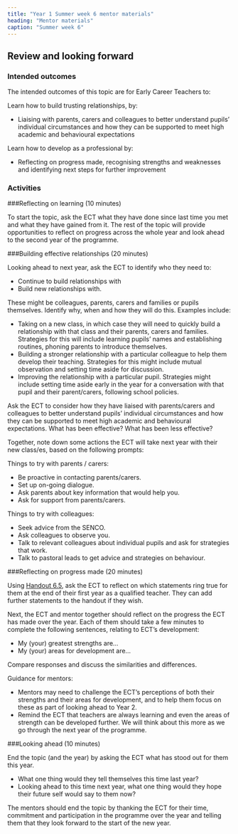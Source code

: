 ```yaml
---
title: "Year 1 Summer week 6 mentor materials"
heading: "Mentor materials"
caption: "Summer week 6"
---
```


## Review and looking forward

### Intended outcomes

The intended outcomes of this topic are for Early Career Teachers to:

Learn how to build trusting relationships, by:

- Liaising with parents, carers and colleagues to better understand pupils’ individual circumstances and how they can be supported to meet high academic and behavioural expectations

Learn how to develop as a professional by:

- Reflecting on progress made, recognising strengths and weaknesses and identifying next steps for further improvement

### Activities

###Reflecting on learning (10 minutes)

To start the topic, ask the ECT what they have done since last time you met and what they have gained from it. The rest of the topic will provide opportunities to reflect on progress across the whole year and look ahead to the second year of the programme.

###Building effective relationships (20 minutes)

Looking ahead to next year, ask the ECT to identify who they need to:

- Continue to build relationships with
- Build new relationships with.

These might be colleagues, parents, carers and families or pupils themselves. Identify why, when and how they will do this. Examples include:

- Taking on a new class, in which case they will need to quickly build a relationship with that class and their parents, carers and families. Strategies for this will include learning pupils’ names and establishing routines, phoning parents to introduce themselves.
- Building a stronger relationship with a particular colleague to help them develop their teaching. Strategies for this might include mutual observation and setting time aside for discussion.
- Improving the relationship with a particular pupil. Strategies might include setting time aside early in the year for a conversation with that pupil and their parent/carers, following school policies.

Ask the ECT to consider how they have liaised with parents/carers and colleagues to better understand pupils’ individual circumstances and how they can be supported to meet high academic and behavioural expectations. What has been effective? What has been less effective?

Together, note down some actions the ECT will take next year with their new class/es, based on the following prompts:

Things to try with parents / carers:

- Be proactive in contacting parents/carers.
- Set up on-going dialogue.
- Ask parents about key information that would help you.
- Ask for support from parents/carers.

Things to try with colleagues:

- Seek advice from the SENCO.
- Ask colleagues to observe you.
- Talk to relevant colleagues about individual pupils and ask for strategies that work.
- Talk to pastoral leads to get advice and strategies on behaviour.

###Reflecting on progress made (20 minutes)

Using [Handout 6.5](/assets/materials/edt-Block-6-mentor-handout-6.5.pdf), ask the ECT to reflect on which statements ring true for them at the end of their first year as a qualified teacher. They can add further statements to the handout if they wish.

Next, the ECT and mentor together should reflect on the progress the ECT has made over the year. Each of them should take a few minutes to complete the following sentences, relating to ECT’s development:

- My (your) greatest strengths are…
- My (your) areas for development are…

Compare responses and discuss the similarities and differences.

Guidance for mentors:

- Mentors may need to challenge the ECT’s perceptions of both their strengths and their areas for development, and to help them focus on these as part of looking ahead to Year 2.
- Remind the ECT that teachers are always learning and even the areas of strength can be developed further. We will think about this more as we go through the next year of the programme.

###Looking ahead (10 minutes)

End the topic (and the year) by asking the ECT what has stood out for them this year.

- What one thing would they tell themselves this time last year?
- Looking ahead to this time next year, what one thing would they hope their future self would say to them now?

The mentors should end the topic by thanking the ECT for their time, commitment and participation in the programme over the year and telling them that they look forward to the start of the new year.
